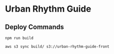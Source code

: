 # Urban Rhythm Guide

## Deploy Commands

`npm run build`

`aws s3 sync build/ s3://urban-rhythm-guide-front`